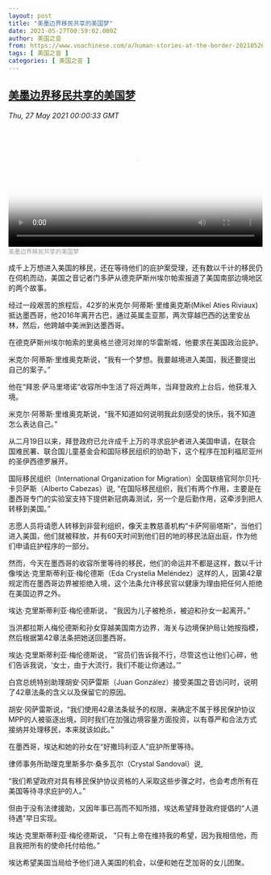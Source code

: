 ```yaml
---
layout: post
title: "美墨边界移民共享的美国梦"
date: 2021-05-27T00:59:02.000Z
author: 美国之音
from: https://www.voachinese.com/a/human-stories-at-the-border-20210526/5906121.html
tags: [ 美国之音 ]
categories: [ 美国之音 ]
---
```

<!--1622077142000-->
[美墨边界移民共享的美国梦](https://www.voachinese.com/a/human-stories-at-the-border-20210526/5906121.html)
------

<div>
<div><i>Thu, 27 May 2021 00:00:33 GMT</i></div><video poster="https://images.weserv.nl?url=gdb.voanews.com/f88488c1-e7d9-47e4-8426-56ab78413c49_tv_r1_s_w900.jpg" src="https://av.voanews.com/Videoroot/Pangeavideo/2021/05/f/f8/f88488c1-e7d9-47e4-8426-56ab78413c49_240p.mp4" style="width:100%" controls></video><div><small style="color: #999;">美墨边界移民共享的美国梦</small></div><p>成千上万想进入美国的移民，还在等待他们的庇护案受理，还有数以千计的移民仍在伺机而动，美国之音记者门多萨从德克萨斯州埃尔帕索报道了美国南部边境地区的两个故事。</p><p>经过一段艰苦的旅程后，42岁的米克尔·阿蒂斯·里维奥克斯(Mikel Aties Riviaux)抵达墨西哥，他2016年离开古巴，通过英属圭亚那，两次穿越巴西的达里安丛林，然后，他跨越中美洲到达墨西哥。</p><p>在德克萨斯州埃尔帕索的里奥格兰德河对岸的华雷斯城，他要求在美国政治庇护。</p><p>米克尔·阿蒂斯·里维奥克斯说，“我有一个梦想。我要越境进入美国，我还要提出自己的案子。”</p><p>他在“拜恩·萨马里塔诺”收容所中生活了将近两年，当拜登政府上台后，他获准入境。</p><p>米克尔·阿蒂斯·里维奥克斯说，“我不知道如何说明我此刻感受的快乐，我不知道怎么表达自己。”</p><p>从二月19日以来，拜登政府已允许成千上万的寻求庇护者进入美国申请，在联合国难民署、联合国儿童基金会和国际移民组织的协助下，这个程序在加利福尼亚州的圣伊西德罗展开。</p><p>国际移民组织（International Organization for Migration）全国联络官阿尔贝托·卡贝萨斯（Alberto Cabezas）说, “在国际移民组织，我们有两个作用，主要是在墨西哥专门的实验室支持下提供新冠病毒测试，另一个是后勤作用，这牵涉到把人转移到美国。”</p><p>志愿人员将请愿人转移到非营利组织，像天主教慈善机构“卡萨阿丽塔斯”，当他们进入美国，他们就被释放，并有60天时间到他们目的地的移民法庭出庭，作为他们申请庇护程序的一部分。</p><p>然而，今天在墨西哥的收容所里等待的移民，他们的命运并不都是这样，数以千计像埃达·克里斯蒂利亚·梅伦德斯（Eda Crystelia Meléndez）这样的人，因第42章规定而在墨西哥边界被拒绝入境，这个法条允许移民官以健康为理由把任何人拒绝在美国边界之外。</p><p>埃达·克里斯蒂利亚·梅伦德斯说， “我因为儿子被枪杀，被迫和孙女一起离开。”</p><p>当洪都拉斯人梅伦德斯和孙女穿越美国南方边界，海关与边境保护局让她按指模，然后根据第42章法条把她送回墨西哥。</p><p>埃达·克里斯蒂利亚·梅伦德斯说， “官员们告诉我不行，尽管这也让他们心碎，他们告诉我说，‘女士，由于大流行，我们不能让你通过。’”</p><p>白宫总统特别助理胡安·冈萨雷斯（Juan González）接受美国之音访问时，说明了42章法条的含义以及保留它的原因。</p><p>胡安·冈萨雷斯说，“我们使用42章法条赋予的权限，来确定不属于移民保护协议MPP的人被驱逐出境，同时我们在加强边境容量方面投资，以有尊严和合法方式接纳并处理移民，本来就该如此。”</p><p>在墨西哥，埃达和她的孙女在“好撒玛利亚人”庇护所里等待。</p><p>律师事务所助理克里斯多尔·桑多瓦尔（Crystal Sandoval）说,</p><p>“我们希望政府对具有移民保护协议资格的人采取这些步骤之时，也会考虑所有在美国等待寻求庇护的人。”</p><p>但由于没有法律援助，又因年事已高而不知所措，埃达希望拜登政府提倡的“人道待遇”早日实现。</p><p>埃达·克里斯蒂利亚·梅伦德斯说， “只有上帝在维持我的希望，因为我相信他，而且我把所有的使命托付给他。”</p><p>埃达希望美国当局给予他们进入美国的机会，以便和她在芝加哥的女儿团聚。</p><p> </p>
</div>
